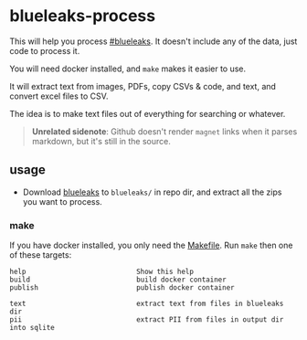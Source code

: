 # blueleaks-process

This will help you process [#blueleaks](magnet:?xt=urn:btih:8cf92b7cd3f022fa5478b84963e89c1dd0af090f&dn=BlueLeaks&tr=udp%3A%2F%2Ftracker.coppersurfer.tk%3A6969%2Fannounce&tr=udp%3A%2F%2F9.rarbg.to%3A2920%2Fannounce&tr=udp%3A%2F%2Ftracker.opentrackr.org%3A1337&tr=udp%3A%2F%2Ftracker.leechers-paradise.org%3A6969%2Fannounce&tr=udp%3A%2F%2Ftracker.coppersurfer.tk%3A6969%2Fannounce). It doesn't include any of the data, just code to process it.

You will need docker installed, and `make` makes it easier to use.

It will extract text from images, PDFs, copy CSVs & code, and text, and convert excel files to CSV.

The idea is to make text files out of everything for searching or whatever.

> **Unrelated sidenote**: Github doesn't render `magnet` links when it parses markdown, but it's still in the source.

## usage

* Download [blueleaks](magnet:?xt=urn:btih:8cf92b7cd3f022fa5478b84963e89c1dd0af090f&dn=BlueLeaks&tr=udp%3A%2F%2Ftracker.coppersurfer.tk%3A6969%2Fannounce&tr=udp%3A%2F%2F9.rarbg.to%3A2920%2Fannounce&tr=udp%3A%2F%2Ftracker.opentrackr.org%3A1337&tr=udp%3A%2F%2Ftracker.leechers-paradise.org%3A6969%2Fannounce&tr=udp%3A%2F%2Ftracker.coppersurfer.tk%3A6969%2Fannounce) to `blueleaks/` in repo dir, and extract all the zips you want to process.

### make

If you have docker installed, you only need the [Makefile](Makefile). Run `make` then one of these targets:

```
help                           Show this help
build                          build docker container
publish                        publish docker container

text                           extract text from files in blueleaks dir
pii                            extract PII from files in output dir into sqlite
```